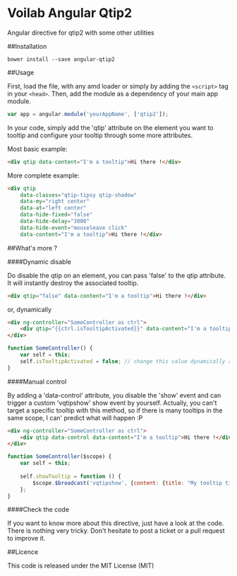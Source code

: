Voilab Angular Qtip2
====================

Angular directive for qtip2 with some other utilities

##Installation

```
bower install --save angular-qtip2
```

##Usage

First, load the file, with any amd loader or simply by adding the `<script>` tag in your `<head>`.
Then, add the module as a dependency of your main app module.

```javascript
var app = angular.module('yourAppName', ['qtip2']);
```

In your code, simply add the 'qtip' attribute on the element you want to tooltip and configure your tooltip through some more attributes.

Most basic example:

```html
<div qtip data-content="I'm a tooltip">Hi there !</div>
```

More complete example:

```html
<div qtip
    data-classes="qtip-tipsy qtip-shadow"
    data-my="right center"
    data-at="left center"
    data-hide-fixed="false"
    data-hide-delay="3000"
    data-hide-event="mouseleave click"
    data-content="I'm a tooltip">Hi there !</div>
```

##What's more ?

####Dynamic disable

Do disable the qtip on an element, you can pass 'false' to the qtip attribute. It will instantly destroy the associated tooltip.

```html
<div qtip="false" data-content="I'm a tooltip">Hi there !</div>
```

or, dynamically

```html
<div ng-controller="SomeController as ctrl">
    <div qtip="{{ctrl.isTooltipActivated}}" data-content="I'm a tooltip">Hi there !</div>
</div>
```

```javascript
function SomeController() {
    var self = this;
    self.isTooltipActivated = false; // change this value dynamically according to your needs.
}
```
####Manual control

By adding a 'data-control' attribute, you disable the 'show' event and can trigger a custom 'vqtipshow' show event by yourself.
Actually, you can't target a specific tooltip with this method, so if there is many tooltips in the same scope, I can' predict what will happen :P

```html
<div ng-controller="SomeController as ctrl">
    <div qtip data-control data-content="I'm a tooltip">Hi there !</div>
</div>
```

```javascript
function SomeController($scope) {
    var self = this;
    
    self.showTooltip = function () {
        $scope.$broadcast('vqtipshow', {content: {title: "My tooltip title"}});
    };
}
```

####Check the code

If you want to know more about this directive, just have a look at the code. There is nothing very tricky.
Don't hesitate to post a ticket or a pull request to improve it.

##Licence

This code is released under the MIT License (MIT)